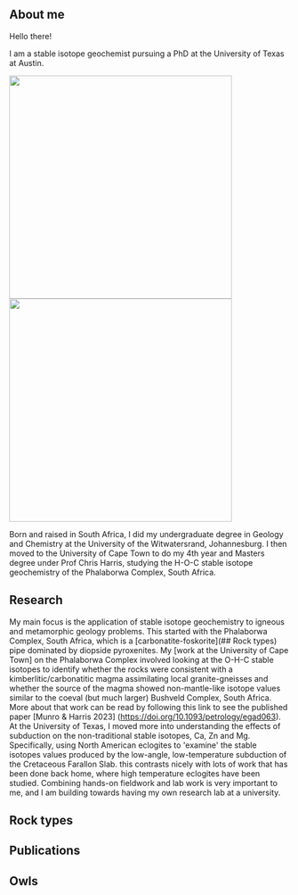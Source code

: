 ## About me
Hello there!

I am a stable isotope geochemist pursuing a PhD at the University of Texas at Austin.

<img src = "https://github.com/user-attachments/assets/7ce63a11-5491-4522-809a-259c0c944222" width = 400px />               <img src = "https://github.com/user-attachments/assets/d31b6dfc-49f9-49a8-8d98-0d90c7cddead" width = 400px />

Born and raised in South Africa, I did my undergraduate degree in Geology and Chemistry at the University of the Witwatersrand, Johannesburg. I then moved to the University of Cape Town to do my 4th year and Masters degree under Prof Chris Harris, studying the H-O-C stable isotope geochemistry of the Phalaborwa Complex, South Africa. 

## Research
My main focus is the application of stable isotope geochemistry to igneous and metamorphic geology problems. This started with the Phalaborwa Complex, South Africa, which is a [carbonatite-foskorite](## Rock types) pipe dominated by diopside pyroxenites. My [work at the University of Cape Town] on the Phalaborwa Complex involved looking at the O-H-C stable isotopes to identify whether the rocks were consistent with a kimberlitic/carbonatitic magma assimilating local granite-gneisses and whether the source of the magma showed non-mantle-like isotope values similar to the coeval (but much larger) Bushveld Complex, South Africa. More about that work can be read by following this link to see the published paper [Munro & Harris 2023] (https://doi.org/10.1093/petrology/egad063).
At the University of Texas, I moved more into understanding the effects of subduction on the non-traditional stable isotopes, Ca, Zn and Mg. Specifically, using North American eclogites to 'examine' the stable isotopes values produced by the low-angle, low-temperature subduction of the Cretaceous Farallon Slab. this contrasts nicely with lots of work that has been done back home, where high temperature eclogites have been studied.
Combining hands-on fieldwork and lab work is very important to me, and I am building towards having my own research lab at a university.

## Rock types


## Publications


## Owls
